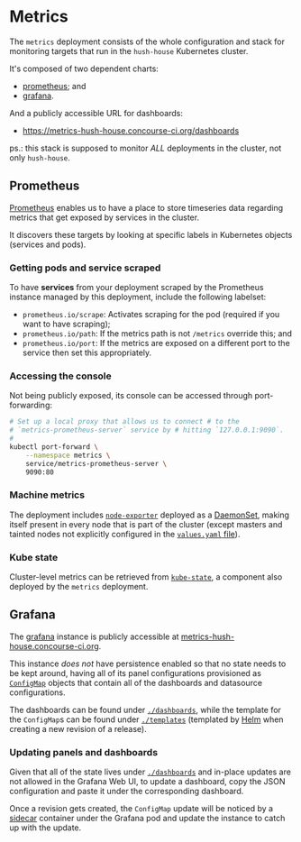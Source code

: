 # Metrics

The `metrics` deployment consists of the whole configuration and stack for monitoring targets that run in the `hush-house` Kubernetes cluster.

It's composed of two dependent charts:

- [prometheus](https://github.com/helm/charts/blob/master/stable/prometheus/README.md); and
- [grafana](https://github.com/helm/charts/blob/master/stable/grafana/README.md).

And a publicly accessible URL for dashboards:
- https://metrics-hush-house.concourse-ci.org/dashboards

ps.: this stack is supposed to monitor *ALL* deployments in the cluster, not only `hush-house`.


## Prometheus

[Prometheus](https://prometheus.io/) enables us to have a place to store timeseries data regarding metrics that get exposed by services in the cluster.

It discovers these targets by looking at specific labels in Kubernetes objects (services and pods).


### Getting pods and service scraped

To have **services** from your deployment scraped by the Prometheus instance managed by this deployment, include the following labelset:

- `prometheus.io/scrape`: Activates scraping for the pod (required if you want to have scraping);
- `prometheus.io/path`: If the metrics path is not `/metrics` override this; and
- `prometheus.io/port`: If the metrics are exposed on a different port to the service then set this appropriately.


### Accessing the console

Not being publicly exposed, its console can be accessed through port-forwarding:

```sh
# Set up a local proxy that allows us to connect # to the
# `metrics-prometheus-server` service by # hitting `127.0.0.1:9090`.
#
kubectl port-forward \
	--namespace metrics \
	service/metrics-prometheus-server \
	9090:80
```

### Machine metrics

The deployment includes [`node-exporter`](https://github.com/prometheus/node_exporter) deployed as a [DaemonSet](https://kubernetes.io/docs/concepts/workloads/controllers/daemonset/), making itself present in every node that is part of the cluster (except masters and tainted nodes not explicitly configured in the [`values.yaml` file](./values.yaml)).


### Kube state

Cluster-level metrics can be retrieved from [`kube-state`](https://github.com/kubernetes/kube-state-metrics), a component also deployed by the `metrics` deployment.


## Grafana

The [grafana](https://grafana.com/) instance is publicly accessible at [metrics-hush-house.concourse-ci.org](https://metrics-hush-house.concourse-ci.org).

This instance *does not* have persistence enabled so that no state needs to be kept around, having all of its panel configurations provisioned as [`ConfigMap`](https://cloud.google.com/kubernetes-engine/docs/concepts/configmap) objects that contain all of the dashboards and datasource configurations.

The dashboards can be found under [`./dashboards`](./dashboards), while the template for the `ConfigMap`s can be found under [`./templates`](./templates) (templated by [Helm](https://helm.sh/) when creating a new revision of a release).


### Updating panels and dashboards

Given that all of the state lives under [`./dashboards`](./dashboards) and in-place updates are not allowed in the Grafana Web UI, to update a dashboard, copy the JSON configuration and paste it under the corresponding dashboard.

Once a revision gets created, the `ConfigMap` update will be noticed by a [sidecar](https://kubernetes.io/docs/concepts/workloads/pods/pod-overview/) container under the Grafana pod and update the instance to catch up with the update.

